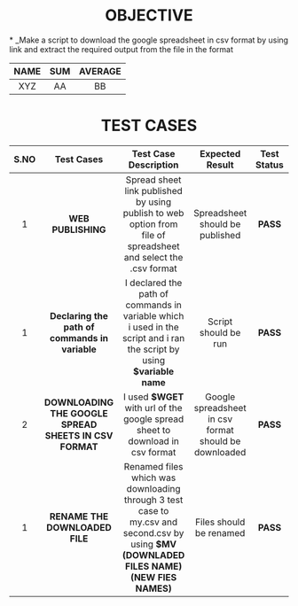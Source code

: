 <h1 align="center">OBJECTIVE</h1>
* _Make a script to download the google spreadsheet in csv format by using link and extract the required output from the file in the format


|NAME|SUM|AVERAGE|
|:---:|:---:|:---:|
|XYZ |AA |BB|

<h1 align="center">TEST CASES</h1> 

|S.NO|Test Cases|Test Case Description|Expected Result|Test Status|Output|
|:----:|:-----:|:-----:|:-----:|:-----:|:----:|
1 |**WEB PUBLISHING** |Spread sheet link published by using publish to web option from file of spreadsheet and select the .csv format |Spreadsheet should be published|**PASS** |![web publishing](https://user-images.githubusercontent.com/82143446/115991250-4e9df280-a5e5-11eb-827e-d3c267165e33.png)|
|1 |**Declaring the path of commands in variable** |I declared the path of commands in variable which i used in the script and i ran the script by using **$variable name** |Script should be run |**PASS** |
|2 |**DOWNLOADING THE GOOGLE SPREAD SHEETS IN CSV FORMAT** |I used **$WGET** with url of the google spread sheet to download in csv format |Google spreadsheet in csv format should be downloaded |**PASS** |![proof](https://user-images.githubusercontent.com/82143446/115991630-07b0fc80-a5e7-11eb-993b-fa45d0ca8ab7.png)|
|1 |**RENAME THE DOWNLOADED FILE** |Renamed  files which was downloading through 3 test case to my.csv and second.csv by using **$MV (DOWNLADED FILES NAME) (NEW FIES NAMES)** |Files should be renamed|**PASS** |

                  
         
            

    
